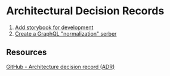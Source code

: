 # Architectural Decision Records

1. [Add storybook for development](001-add-storybook.md)
2. [Create a GraphQL "normalization" serber](002-graphql-server.md)

## Resources

[GitHub - Architecture decision record (ADR)](https://github.com/joelparkerhenderson/architecture_decision_record)
